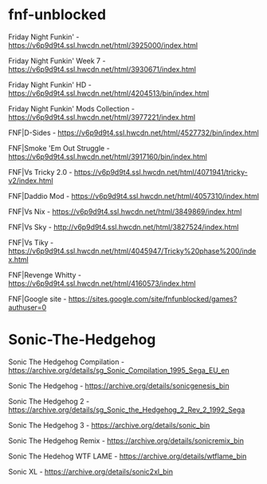 # fnf-unblocked

Friday Night Funkin' - https://v6p9d9t4.ssl.hwcdn.net/html/3925000/index.html

Friday Night Funkin' Week 7 - https://v6p9d9t4.ssl.hwcdn.net/html/3930671/index.html

Friday Night Funkin' HD - https://v6p9d9t4.ssl.hwcdn.net/html/4204513/bin/index.html

Friday Night Funkin' Mods Collection - https://v6p9d9t4.ssl.hwcdn.net/html/3977221/index.html

FNF|D-Sides - https://v6p9d9t4.ssl.hwcdn.net/html/4527732/bin/index.html

FNF|Smoke 'Em Out Struggle - https://v6p9d9t4.ssl.hwcdn.net/html/3917160/bin/index.html

FNF|Vs Tricky 2.0 - https://v6p9d9t4.ssl.hwcdn.net/html/4071941/tricky-v2/index.html

FNF|Daddio Mod - https://v6p9d9t4.ssl.hwcdn.net/html/4057310/index.html

FNF|Vs Nix - https://v6p9d9t4.ssl.hwcdn.net/html/3849869/index.html

FNF|Vs Sky - http://v6p9d9t4.ssl.hwcdn.net/html/3827524/index.html

FNF|Vs Tiky - https://v6p9d9t4.ssl.hwcdn.net/html/4045947/Tricky%20phase%200/index.html

FNF|Revenge Whitty - https://v6p9d9t4.ssl.hwcdn.net/html/4160573/index.html

FNF|Google site - https://sites.google.com/site/fnfunblocked/games?authuser=0

# Sonic-The-Hedgehog

Sonic The Hedgehog Compilation - https://archive.org/details/sg_Sonic_Compilation_1995_Sega_EU_en

Sonic The Hedgehog - https://archive.org/details/sonicgenesis_bin

Sonic The Hedgehog 2 - https://archive.org/details/sg_Sonic_the_Hedgehog_2_Rev_2_1992_Sega

Sonic The Hedgehog 3 - https://archive.org/details/sonic_bin

Sonic The Hedgehog Remix - https://archive.org/details/sonicremix_bin

Sonic The Hedehog WTF LAME - https://archive.org/details/wtflame_bin

Sonic XL - https://archive.org/details/sonic2xl_bin
